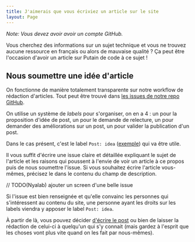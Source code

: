 ```yaml
---
title: J'aimerais que vous écriviez un article sur le site
layout: Page
---
```


_Note: Vous devez avoir avoir un compte GitHub._

Vous cherchez des informations sur un sujet technique et vous ne trouvez aucune
ressource en français ou alors de mauvaise qualité ? Ça peut être l'occasion
d'avoir un article sur Putain de code à ce sujet !

## Nous soumettre une idée d'article

On fonctionne de manière totalement transparente sur notre workflow de
rédaction d'articles. Tout peut être trouvé dans [les issues de notre repo
GitHub](https://github.com/putaindecode/putaindecode.io/issues).

On utilise un système de _labels_ pour s'organiser, on en a 4 : un pour la
proposition d'idée de post, un pour le demande de relecture, un pour demander
des améliorations sur un post, un pour valider la publication d'un post.

Dans le cas présent, c'est le label `Post: idea` ([exemple](https://github.com/putaindecode/putaindecode.io/issues?utf8=%E2%9C%93&q=is%3Aopen+is%3Aissue+label%3A%22Post%3A+idea%22))
qui va être utile.

Il vous suffit d'écrire une issue claire et détaillée expliquant le sujet de
l'article et les raisons qui poussent à l'envie de voir un article à ce propos
puis de nous soumettre l'issue. Si vous souhaitez écrire l'article vous-mêmes,
précisez le dans le contenu du champ de description.

// TODO(Nyalab) ajouter un screen d'une belle issue

Si l'issue est bien renseignée et qu'elle convainc les personnes qui
s'intéressent au contenu du site, une personne ayant les droits sur les labels
viendra y apposer le label `Post: idea`.

À partir de là, vous pouvez décider [d'écrire le post](#TODO) ou bien de
laisser la rédaction de celui-ci à quelqu'un qui s'y connait (mais gardez à
  l'esprit que les choses vont plus vite quand on les fait par nous-mêmes).
